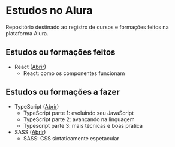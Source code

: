 # Estudos no Alura

Repositório destinado ao registro de cursos e formações feitos na plataforma Alura.

## Estudos ou formações feitos
* React ([Abrir](https://cursos.alura.com.br/course/react-componentes-funcionam))
    * React: como os componentes funcionam
 
## Estudos ou formações a fazer
* TypeScript ([Abrir](https://cursos.alura.com.br/formacao-typescript))
    * TypeScript parte 1: evoluindo seu JavaScript
    * TypeScript parte 2: avançando na linguagem
    * Typescript parte 3: mais técnicas e boas prática
* SASS ([Abrir](https://cursos.alura.com.br/course/sass-css-sintaticamente-espetacular))
    * SASS: CSS sintaticamente espetacular
